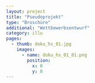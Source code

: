 ```yaml
---
layout: project
title: "Pseudoprojekt"
type: "Broschüre"
additional: "Wettbewerbsentwurf"
category: illu
pages:
  - thumb: doku_hs_01.jpg
    images:
      - name: doku_hs_01_01.png
        position:
          x: 0
          y: 0
---
```



